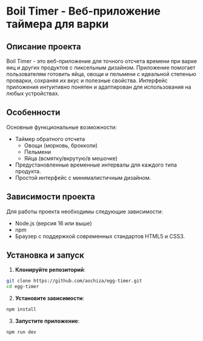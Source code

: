 # Boil Timer - Веб-приложение таймера для варки 

## Описание проекта

Boil Timer - это веб-приложение для точного отсчета времени при варке яиц и других продуктов с пиксельным дизайном. 
Приложение помогает пользователям готовить яйца, овощи и пельмени 
с идеальной степенью проварки, сохраняя их вкус и полезные свойства. 
Интерфейс приложения интуитивно понятен и адаптирован для 
использования на любых устройствах.

## Особенности
Основные функциональные возможности: 
- Таймер обратного отсчета 
  -  Овощи (морковь, брокколи)
  -  Пельмени
  -  Яйца (всмятку/вкрутую/в мешочке)
- Предустановленные временные интервалы для каждого типа продукта.
- Простой интерфейс с минималистичным дизайном.

## Зависимости проекта

Для работы проекта необходимы следующие зависимости:
- Node.js (версия 16 или выше)
- npm 
- Браузер с поддержкой современных стандартов HTML5 и CSS3.

## Установка и запуск

1. **Клонируйте репозиторий**:
```bash
git clone https://github.com/aochiza/egg-timer.git
cd egg-timer
```
2. **Установите зависимости**:
```bash
npm install
```
3. **Запустите приложение**:
```bash
npm run dev
```
